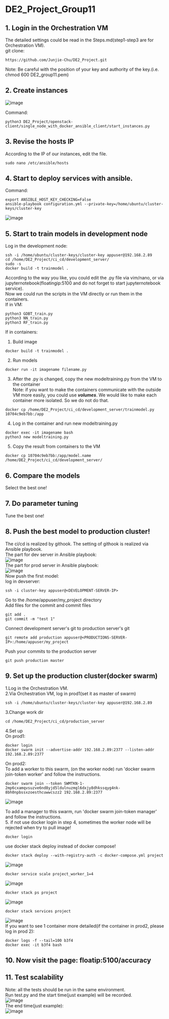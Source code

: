 # DE2_Project_Group11

## 1. Login in the Orchestration VM
The detailed settings could be read in the Steps.md(step1-step3 are for Orchestration VM).  
git clone:  
```
https://github.com/Junjie-Chu/DE2_Project.git
```
Note: Be careful with the position of your key and authority of the key.(i.e. chmod 600 DE2_group11.pem)  

## 2. Create instances
![image](https://user-images.githubusercontent.com/53885509/119945734-6c85bb00-bfc8-11eb-9dee-c310e4776e7c.png)

Command:  
```
python3 DE2_Project/openstack-client/single_node_with_docker_ansible_client/start_instances.py
```
## 3. Revise the hosts IP
According to the IP of our instances, edit the file.  

```
sudo nano /etc/ansible/hosts
```

## 4. Start to deploy services with ansible.
Command:  
```
export ANSIBLE_HOST_KEY_CHECKING=False
ansible-playbook configuration.yml --private-key=/home/ubuntu/cluster-keys/cluster-key
```
![image](https://user-images.githubusercontent.com/53885509/119966894-5b47a900-bfde-11eb-9e55-6780081dec6c.png)

## 5. Start to train models in development node
Log in the development node:  
```
ssh -i /home/ubuntu/cluster-keys/cluster-key appuser@192.168.2.89
cd /home/DE2_Project/ci_cd/development_server/
sudo -s
docker build -t trainmodel .
```
According to the way you like, you could edit the .py file via vim/nano, or via jupyternotebook(floatingip:5100 and do not forget to start jupyternotebook service).  
Now we could run the scripts in the VM directly or run them in the containers.  
If in VM:  
```
python3 GDBT_train.py
python3 NN_train.py
python3 RF_train.py
```
If in containers:    
1. Build image    
```
docker build -t trainmodel .
```
2. Run models  
```
docker run -it imagename filename.py
```
3. After the .py is changed, copy the new modeltraining.py from the VM to the container   
Note: if you want to make the containers communicate with the outside VM more easily, you could use ***volumes***.
We would like to make each container more isolated. So we do not do that.  
```
docker cp /home/DE2_Project/ci_cd/development_server/trainmodel.py 10704c9eb7bb:/app
```
4. Log in the container and run new modeltraining.py  
```
docker exec -it imagename bash
python3 new modeltraining.py
```
5. Copy the result from containers to the VM   
```
docker cp 10704c9eb7bb:/app/model.name /home/DE2_Project/ci_cd/development_server/
```
## 6. Compare the models
Select the best one!  
## 7. Do parameter tuning
Tune the best one!
## 8. Push the best model to production cluster! 
The ci/cd is realized by githook. The setting of githook is realized via Ansible playbook.  
The part for dev server in Ansible playbook:  
![image](https://user-images.githubusercontent.com/65893273/119997600-77f5d800-c002-11eb-8337-9a674ca26cab.png)  
The part for prod server in Ansible playbook:  
![image](https://user-images.githubusercontent.com/65893273/119997693-922fb600-c002-11eb-8a90-39e252cec66b.png)  
Now push the first model:  
log in devserver:  
```
ssh -i cluster-key appuser@<DEVELOPMENT-SERVER-IP>
```
Go to the /home/appuser/my_project directory  
Add files for the commit and commit files   
```
git add .
git commit -m "test 1"
```
Connect development server's git to production server's git  
```
git remote add production appuser@<PRODUCTIONS-SERVER-IP>:/home/appuser/my_project
```
Push your commits to the production server  
```
git push production master
```
## 9. Set up the production cluster(docker swarm)
1.Log in the Orchestration VM.  
2.Via Orchestration VM, log in prod1(set it as master of swarm)    
```
ssh -i /home/ubuntu/cluster-keys/cluster-key appuser@192.168.2.89
```
3.Change work dir  
```
cd /home/DE2_Project/ci_cd/production_server
```
4.Set up  
On prod1:  
```
docker login
docker swarm init --advertise-addr 192.168.2.89:2377 --listen-addr 192.168.2.89:2377
```
On prod2:  
To add a worker to this swarm, (on the worker node) run 'docker swarm join-token worker' and follow the instructions.  
```
docker swarm join --token SWMTKN-1-2mp6cxamqvsuzve6nd8yjd5ldulnuzmgl6dxjy8dhkssqyg4nk-8bh0npbssxzoesthcuwwcszz2 192.168.2.89:2377
```
![image](https://user-images.githubusercontent.com/65893273/120004360-3ae11400-c009-11eb-9437-ed1c667ce7ad.png)

To add a manager to this swarm, run 'docker swarm join-token manager' and follow the instructions.   
5.
if not use docker login in step 4, sometimes the worker node will be rejected when try to pull image!  
```
docker login
```
use docker stack deploy instead of docker compose!
```
docker stack deploy --with-registry-auth -c docker-compose.yml project
```
![image](https://user-images.githubusercontent.com/65893273/120004606-914e5280-c009-11eb-995c-ebda6ba64482.png)  
```
docker service scale project_worker_1=4
```
![image](https://user-images.githubusercontent.com/65893273/120004696-a7f4a980-c009-11eb-8c26-f444a61d651e.png)  
```
docker stack ps project
```
![image](https://user-images.githubusercontent.com/65893273/120004917-ea1deb00-c009-11eb-99b8-274b3d645e35.png)   
```
docker stack services project
```
![image](https://user-images.githubusercontent.com/65893273/120005149-26e9e200-c00a-11eb-9a1d-6522f27b2754.png)  
If you want to see 1 container more detailed(if the container in prod2, please log in prod 2):    
```
docker logs -f --tail=100 b3f4
docker exec -it b3f4 bash
```
## 10. Now visit the page: floatip:5100/accuracy
## 11. Test scalability
Note: all the tests should be run in the same environment.   
Run test.py and the start time(just example) will be recorded.  
![image](https://user-images.githubusercontent.com/65893273/119993769-84783180-bffe-11eb-80f0-4bfe7545116e.png)  
The end time(just example):  
![image](https://user-images.githubusercontent.com/65893273/119994699-6bbc4b80-bfff-11eb-9a65-5b100665caf4.png)  




